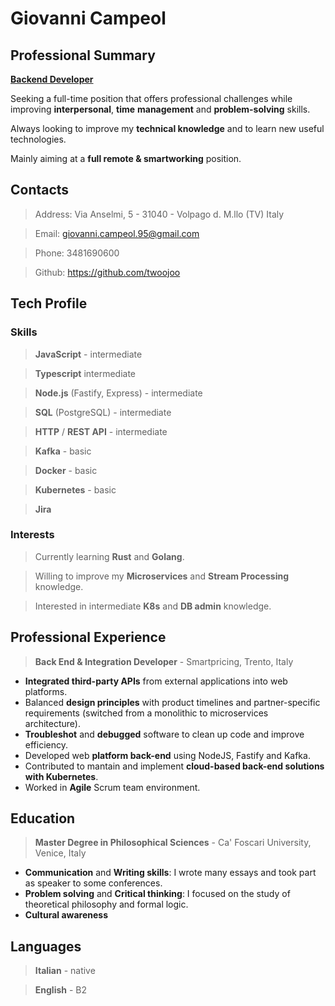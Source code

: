 # Giovanni Campeol

## Professional Summary

<u>**Backend Developer**</u>

Seeking a full-time position that offers professional challenges
while improving **interpersonal**, **time** **management** and **problem-solving**
skills.

Always looking to improve my **technical knowledge** and to learn new useful technologies.

Mainly aiming at a **full remote & smartworking** position.

## Contacts

> Address: Via Anselmi, 5 - 31040 - Volpago d. M.llo (TV) Italy

> Email: giovanni.campeol.95@gmail.com

> Phone: 3481690600

> Github: https://github.com/twoojoo

## Tech Profile

### Skills

> **JavaScript** - intermediate

> **Typescript** intermediate

> **Node.js** (Fastify, Express) - intermediate

> **SQL** (PostgreSQL) - intermediate

> **HTTP** / **REST API** - intermediate

> **Kafka** - basic

> **Docker** - basic

> **Kubernetes** - basic

> **Jira**

### Interests

> Currently learning **Rust** and **Golang**.

> Willing to improve my **Microservices** and **Stream Processing** knowledge.

> Interested in intermediate **K8s** and **DB admin** knowledge.

## Professional Experience

> **Back End & Integration Developer** - Smartpricing, Trento, Italy

- **Integrated third-party APIs** from external applications into web platforms.
- Balanced **design principles** with product timelines and partner-specific
requirements (switched from a monolithic to microservices architecture).
- **Troubleshot** and **debugged** software to clean up code and improve efficiency.
- Developed web **platform back-end** using NodeJS, Fastify and Kafka.
- Contributed to mantain and implement **cloud-based back-end solutions with Kubernetes**.
- Worked in **Agile** Scrum team environment.

## Education

> **Master Degree in Philosophical Sciences** - Ca' Foscari University, Venice, Italy

- **Communication** and **Writing skills**: I wrote many essays and took part as speaker to some conferences.
- **Problem solving** and **Critical thinking**: I focused on the study of theoretical philosophy and formal logic.
- **Cultural awareness**

## Languages

> **Italian** - native

> **English** - B2
